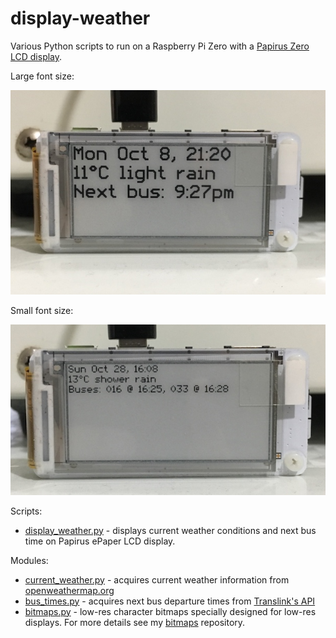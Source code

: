 # display-weather
Various Python scripts to run on a Raspberry Pi Zero with a [Papirus Zero LCD display](https://www.adafruit.com/product/3335).

Large font size:

<img src="images/papirus-zero-display-sm.jpg" alt="Image of Papirus Zero Display showing current weather conditions and next bus times.">

Small font size:

<img src="images/papirus-zero-display-2-sm.jpg" alt="Image of Papirus Zero Display showing current weather conditions and next bus times.">

Scripts:
 - [display_weather.py](display_weather.py) - displays current weather conditions and next bus time on Papirus ePaper LCD display.

Modules:
 - [current_weather.py](current_weather.py) - acquires current weather information from [openweathermap.org](https://openweathermap.org)
 - [bus_times.py](bus_times.py) - acquires next bus departure times from [Translink's API](https://developer.translink.ca/ServicesRtti/ApiReference)
 - [bitmaps.py](bitmaps.py) - low-res character bitmaps specially designed for low-res displays.  For more details see my [bitmaps](https://github.com/billtubbs/text-bitmaps) repository.
